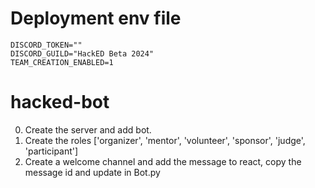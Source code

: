 # Deployment env file
```env
DISCORD_TOKEN=""
DISCORD_GUILD="HackED Beta 2024"
TEAM_CREATION_ENABLED=1
```

# hacked-bot
0. Create the server and add bot.
1. Create the roles ['organizer', 'mentor', 'volunteer', 'sponsor', 'judge', 'participant']
2. Create a welcome channel and add the message to react, copy the message id and update in Bot.py